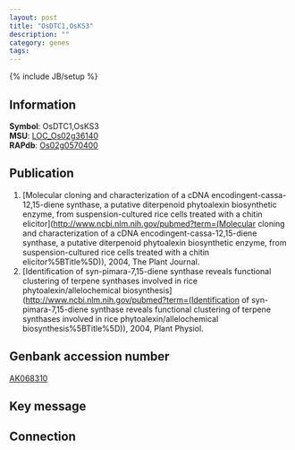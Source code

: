 ```yaml
---
layout: post
title: "OsDTC1,OsKS3"
description: ""
category: genes
tags: 
---
```

{% include JB/setup %}

## Information
__Symbol__: OsDTC1,OsKS3  
__MSU__: [LOC_Os02g36140](http://rice.plantbiology.msu.edu/cgi-bin/ORF_infopage.cgi?orf=LOC_Os02g36140)  
__RAPdb__: [Os02g0570400](http://rapdb.dna.affrc.go.jp/viewer/gbrowse_details/irgsp1?name=Os02g0570400)  

## Publication
1. [Molecular cloning and characterization of a cDNA encodingent-cassa-12,15-diene synthase, a putative diterpenoid phytoalexin biosynthetic enzyme, from suspension-cultured rice cells treated with a chitin elicitor](http://www.ncbi.nlm.nih.gov/pubmed?term=(Molecular cloning and characterization of a cDNA encodingent-cassa-12,15-diene synthase, a putative diterpenoid phytoalexin biosynthetic enzyme, from suspension-cultured rice cells treated with a chitin elicitor%5BTitle%5D)), 2004, The Plant Journal.
2. [Identification of syn-pimara-7,15-diene synthase reveals functional clustering of terpene synthases involved in rice phytoalexin/allelochemical biosynthesis](http://www.ncbi.nlm.nih.gov/pubmed?term=(Identification of syn-pimara-7,15-diene synthase reveals functional clustering of terpene synthases involved in rice phytoalexin/allelochemical biosynthesis%5BTitle%5D)), 2004, Plant Physiol.

## Genbank accession number
[AK068310](http://www.ncbi.nlm.nih.gov/nuccore/AK068310)

## Key message

## Connection


